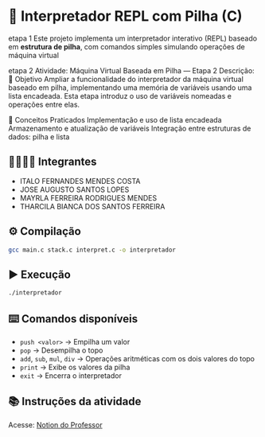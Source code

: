 # 🧠 Interpretador REPL com Pilha (C)

etapa 1
Este projeto implementa um interpretador interativo (REPL) baseado em **estrutura de pilha**, com comandos simples simulando operações de máquina virtual

etapa 2 
Atividade: Máquina Virtual Baseada em Pilha — Etapa 2 Descrição: 🎯 Objetivo Ampliar a funcionalidade do interpretador da máquina virtual baseado em pilha, implementando uma memória de variáveis usando uma lista encadeada. Esta etapa introduz o uso de variáveis nomeadas e operações entre elas.

🧠 Conceitos Praticados Implementação e uso de lista encadeada Armazenamento e atualização de variáveis Integração entre estruturas de dados: pilha e lista

## 👨‍👩‍👧‍👦 Integrantes
- ITALO FERNANDES MENDES COSTA
- JOSE AUGUSTO SANTOS LOPES
- MAYRLA FERREIRA RODRIGUES MENDES
- THARCILA BIANCA DOS SANTOS FERREIRA

## ⚙️ Compilação
```bash
gcc main.c stack.c interpret.c -o interpretador
```

## ▶️ Execução
```bash
./interpretador
```

## ⌨️ Comandos disponíveis
- `push <valor>` → Empilha um valor
- `pop` → Desempilha o topo
- `add`, `sub`, `mul`, `div` → Operações aritméticas com os dois valores do topo
- `print` → Exibe os valores da pilha
- `exit` → Encerra o interpretador

## 📚 Instruções da atividade
Acesse: [Notion do Professor](https://profsergiocosta.notion.site/Laborat-rio-Um-REPL-para-uma-m-quina-baseada-em-pilha-31614c015b68430c864077eb25d214b2)

